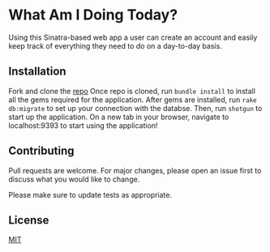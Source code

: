 # What Am I Doing Today?
Using this Sinatra-based web app a user can create an account and easily keep track of everything they need to do on a day-to-day basis.

## Installation
Fork and clone the [repo](https://github.com/jessicaajosephh/what-am-i-doing-today) 
Once repo is cloned, run ``bundle install`` to install all the gems required for the application.
After gems are installed, run ``rake db:migrate`` to set up your connection with the databse.
Then, run ``shotgun`` to start up the application.
On a new tab in your browser, navigate to localhost:9393 to start using the application!

## Contributing
Pull requests are welcome. For major changes, please open an issue first to discuss what you would like to change.

Please make sure to update tests as appropriate.

## License
[MIT](https://choosealicense.com/licenses/mit/)